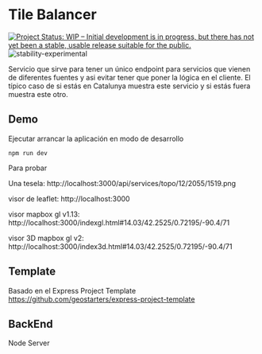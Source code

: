 # Tile Balancer

[![Project Status: WIP – Initial development is in progress, but there has not yet been a stable, usable release suitable for the public.](https://www.repostatus.org/badges/latest/wip.svg)](https://www.repostatus.org/#wip)
![stability-experimental](https://img.shields.io/badge/stability-experimental-orange.svg)

Servicio que sirve para tener un único endpoint para servicios que vienen de diferentes fuentes y asi evitar tener que poner la lógica en el cliente. El típico caso de si estás en Catalunya muestra este servicio y si estás fuera muestra este otro.

## Demo

Ejecutar arrancar la aplicación en modo de desarrollo

    npm run dev

Para probar

Una tesela: http://localhost:3000/api/services/topo/12/2055/1519.png

visor de leaflet: http://localhost:3000

visor mapbox gl v1.13: http://localhost:3000/indexgl.html#14.03/42.2525/0.72195/-90.4/71

visor 3D mapbox gl v2: http://localhost:3000/index3d.html#14.03/42.2525/0.72195/-90.4/71


## Template 

Basado en el Express Project Template https://github.com/geostarters/express-project-template

## BackEnd

Node Server 